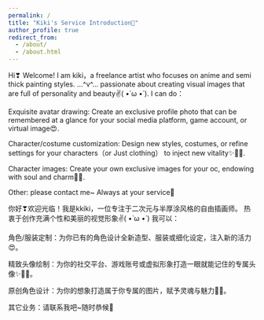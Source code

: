 ```yaml
---
permalink: /
title: "Kiki's Service Introduction👻"
author_profile: true
redirect_from: 
  - /about/
  - /about.html
---
```


Hi❣ Welcome! I am kiki，a freelance artist who focuses on anime and semi thick painting styles. …^v^… passionate about creating visual images that are full of personality and beauty✌( •̀ ω •́ ).
I can do：

Exquisite avatar drawing: Create an exclusive profile photo that can be remembered at a glance for your social media platform, game account, or virtual image😍. 

Character/costume customization: Design new styles, costumes, or refine settings for your characters（or Just clothing） to inject new vitality✨🧝‍♀️.

Character images: Create your own exclusive images for your oc, endowing with soul and charm💝🎨.

Other: please contact me~ Always at your service🎇


你好❣欢迎光临！我是kkiki，一位专注于二次元与半厚涂风格的自由插画师。 热衷于创作充满个性和美丽的视觉形象✌( •̀ ω •́ )
我可以：

角色/服装定制：为你已有的角色设计全新造型、服装或细化设定，注入新的活力😍。

精致头像绘制：为你的社交平台、游戏账号或虚拟形象打造一眼就能记住的专属头像✨🧝‍♀️。

原创角色设计：为你的想象打造属于你专属的图片，赋予灵魂与魅力💝🎨。

其它业务：请联系我吧~随时恭候🎇

